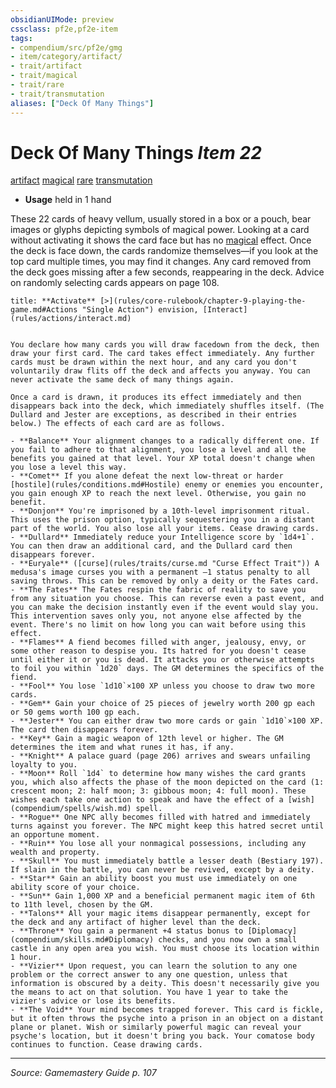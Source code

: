 ```yaml
---
obsidianUIMode: preview
cssclass: pf2e,pf2e-item
tags:
- compendium/src/pf2e/gmg
- item/category/artifact/
- trait/artifact
- trait/magical
- trait/rare
- trait/transmutation
aliases: ["Deck Of Many Things"]
---
```

# Deck Of Many Things *Item 22*  
[artifact](rules/traits/artifact-gmg.md "Artifact Item Trait")  [magical](rules/traits/magical.md "Magical Item Trait")  [rare](rules/traits/rare.md "Rare Rarity Trait")  [transmutation](rules/traits/transmutation.md "Transmutation School Trait")  

- **Usage** held in 1 hand

These 22 cards of heavy vellum, usually stored in a box or a pouch, bear images or glyphs depicting symbols of magical power. Looking at a card without activating it shows the card face but has no [magical](rules/traits/magical.md "Magical Item Trait") effect. Once the deck is face down, the cards randomize themselves—if you look at the top card multiple times, you may find it changes. Any card removed from the deck goes missing after a few seconds, reappearing in the deck. Advice on randomly selecting cards appears on page 108.

```ad-embed-ability
title: **Activate** [>](rules/core-rulebook/chapter-9-playing-the-game.md#Actions "Single Action") envision, [Interact](rules/actions/interact.md)


You declare how many cards you will draw facedown from the deck, then draw your first card. The card takes effect immediately. Any further cards must be drawn within the next hour, and any card you don't voluntarily draw flits off the deck and affects you anyway. You can never activate the same deck of many things again.

Once a card is drawn, it produces its effect immediately and then disappears back into the deck, which immediately shuffles itself. (The Dullard and Jester are exceptions, as described in their entries below.) The effects of each card are as follows.

- **Balance** Your alignment changes to a radically different one. If you fail to adhere to that alignment, you lose a level and all the benefits you gained at that level. Your XP total doesn't change when you lose a level this way.
- **Comet** If you alone defeat the next low-threat or harder [hostile](rules/conditions.md#Hostile) enemy or enemies you encounter, you gain enough XP to reach the next level. Otherwise, you gain no benefit.
- **Donjon** You're imprisoned by a 10th-level imprisonment ritual. This uses the prison option, typically sequestering you in a distant part of the world. You also lose all your items. Cease drawing cards.
- **Dullard** Immediately reduce your Intelligence score by `1d4+1`. You can then draw an additional card, and the Dullard card then disappears forever.
- **Euryale** ([curse](rules/traits/curse.md "Curse Effect Trait")) A medusa's image curses you with a permanent –1 status penalty to all saving throws. This can be removed by only a deity or the Fates card.
- **The Fates** The Fates respin the fabric of reality to save you from any situation you choose. This can reverse even a past event, and you can make the decision instantly even if the event would slay you. This intervention saves only you, not anyone else affected by the event. There's no limit on how long you can wait before using this effect.
- **Flames** A fiend becomes filled with anger, jealousy, envy, or some other reason to despise you. Its hatred for you doesn't cease until either it or you is dead. It attacks you or otherwise attempts to foil you within `1d20` days. The GM determines the specifics of the fiend.
- **Fool** You lose `1d10`×100 XP unless you choose to draw two more cards.
- **Gem** Gain your choice of 25 pieces of jewelry worth 200 gp each or 50 gems worth 100 gp each.
- **Jester** You can either draw two more cards or gain `1d10`×100 XP. The card then disappears forever.
- **Key** Gain a magic weapon of 12th level or higher. The GM determines the item and what runes it has, if any.
- **Knight** A palace guard (page 206) arrives and swears unfailing loyalty to you.
- **Moon** Roll `1d4` to determine how many wishes the card grants you, which also affects the phase of the moon depicted on the card (1: crescent moon; 2: half moon; 3: gibbous moon; 4: full moon). These wishes each take one action to speak and have the effect of a [wish](compendium/spells/wish.md) spell.
- **Rogue** One NPC ally becomes filled with hatred and immediately turns against you forever. The NPC might keep this hatred secret until an opportune moment.
- **Ruin** You lose all your nonmagical possessions, including any wealth and property.
- **Skull** You must immediately battle a lesser death (Bestiary 197). If slain in the battle, you can never be revived, except by a deity.
- **Star** Gain an ability boost you must use immediately on one ability score of your choice.
- **Sun** Gain 1,000 XP and a beneficial permanent magic item of 6th to 11th level, chosen by the GM.
- **Talons** All your magic items disappear permanently, except for the deck and any artifact of higher level than the deck.
- **Throne** You gain a permanent +4 status bonus to [Diplomacy](compendium/skills.md#Diplomacy) checks, and you now own a small castle in any open area you wish. You must choose its location within 1 hour.
- **Vizier** Upon request, you can learn the solution to any one problem or the correct answer to any one question, unless that information is obscured by a deity. This doesn't necessarily give you the means to act on that solution. You have 1 year to take the vizier's advice or lose its benefits.
- **The Void** Your mind becomes trapped forever. This card is fickle, but it often throws the psyche into a prison in an object on a distant plane or planet. Wish or similarly powerful magic can reveal your psyche's location, but it doesn't bring you back. Your comatose body continues to function. Cease drawing cards.
```


---
*Source: Gamemastery Guide p. 107*
